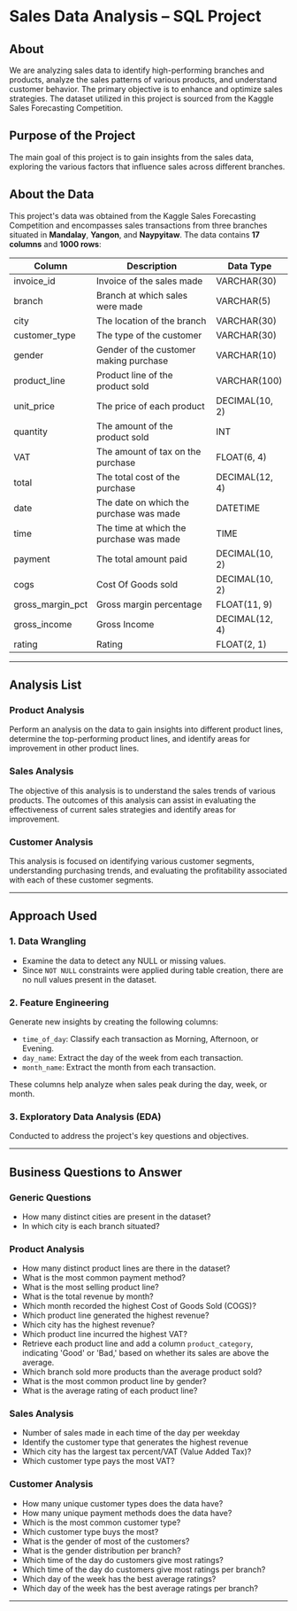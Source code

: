 # Sales Data Analysis – SQL Project

## About  
We are analyzing sales data to identify high-performing branches and products, analyze the sales patterns of various products, and understand customer behavior. The primary objective is to enhance and optimize sales strategies. The dataset utilized in this project is sourced from the Kaggle Sales Forecasting Competition.

## Purpose of the Project  
The main goal of this project is to gain insights from the sales data, exploring the various factors that influence sales across different branches.

## About the Data  
This project's data was obtained from the Kaggle Sales Forecasting Competition and encompasses sales transactions from three branches situated in **Mandalay**, **Yangon**, and **Naypyitaw**. The data contains **17 columns** and **1000 rows**:

| Column              | Description                                         | Data Type         |
|---------------------|-----------------------------------------------------|-------------------|
| invoice_id          | Invoice of the sales made                           | VARCHAR(30)       |
| branch              | Branch at which sales were made                     | VARCHAR(5)        |
| city                | The location of the branch                          | VARCHAR(30)       |
| customer_type       | The type of the customer                            | VARCHAR(30)       |
| gender              | Gender of the customer making purchase              | VARCHAR(10)       |
| product_line        | Product line of the product sold                    | VARCHAR(100)      |
| unit_price          | The price of each product                           | DECIMAL(10, 2)    |
| quantity            | The amount of the product sold                      | INT               |
| VAT                 | The amount of tax on the purchase                   | FLOAT(6, 4)       |
| total               | The total cost of the purchase                      | DECIMAL(12, 4)    |
| date                | The date on which the purchase was made             | DATETIME          |
| time                | The time at which the purchase was made             | TIME              |
| payment             | The total amount paid                               | DECIMAL(10, 2)    |
| cogs                | Cost Of Goods sold                                  | DECIMAL(10, 2)    |
| gross_margin_pct    | Gross margin percentage                             | FLOAT(11, 9)      |
| gross_income        | Gross Income                                        | DECIMAL(12, 4)    |
| rating              | Rating                                              | FLOAT(2, 1)       |

---

## Analysis List

### Product Analysis
Perform an analysis on the data to gain insights into different product lines, determine the top-performing product lines, and identify areas for improvement in other product lines.

### Sales Analysis
The objective of this analysis is to understand the sales trends of various products. The outcomes of this analysis can assist in evaluating the effectiveness of current sales strategies and identify areas for improvement.

### Customer Analysis
This analysis is focused on identifying various customer segments, understanding purchasing trends, and evaluating the profitability associated with each of these customer segments.

---

## Approach Used

### 1. Data Wrangling

- Examine the data to detect any NULL or missing values.
- Since `NOT NULL` constraints were applied during table creation, there are no null values present in the dataset.

### 2. Feature Engineering

Generate new insights by creating the following columns:

- `time_of_day`: Classify each transaction as Morning, Afternoon, or Evening.
- `day_name`: Extract the day of the week from each transaction.
- `month_name`: Extract the month from each transaction.

These columns help analyze when sales peak during the day, week, or month.

### 3. Exploratory Data Analysis (EDA)

Conducted to address the project's key questions and objectives.

---

## Business Questions to Answer

### Generic Questions

- How many distinct cities are present in the dataset?  
- In which city is each branch situated?

### Product Analysis

- How many distinct product lines are there in the dataset?  
- What is the most common payment method?  
- What is the most selling product line?  
- What is the total revenue by month?  
- Which month recorded the highest Cost of Goods Sold (COGS)?  
- Which product line generated the highest revenue?  
- Which city has the highest revenue?  
- Which product line incurred the highest VAT?  
- Retrieve each product line and add a column `product_category`, indicating 'Good' or 'Bad,' based on whether its sales are above the average.  
- Which branch sold more products than the average product sold?  
- What is the most common product line by gender?  
- What is the average rating of each product line?

### Sales Analysis

- Number of sales made in each time of the day per weekday  
- Identify the customer type that generates the highest revenue  
- Which city has the largest tax percent/VAT (Value Added Tax)?  
- Which customer type pays the most VAT?

### Customer Analysis

- How many unique customer types does the data have?  
- How many unique payment methods does the data have?  
- Which is the most common customer type?  
- Which customer type buys the most?  
- What is the gender of most of the customers?  
- What is the gender distribution per branch?  
- Which time of the day do customers give most ratings?  
- Which time of the day do customers give most ratings per branch?  
- Which day of the week has the best average ratings?  
- Which day of the week has the best average ratings per branch?

---

